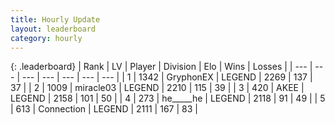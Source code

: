 ```yaml
---
title: Hourly Update
layout: leaderboard
category: hourly
---
```


{: .leaderboard}
| Rank | LV | Player | Division | Elo | Wins | Losses |
| --- | --- | --- | --- | --- | --- | --- |
| <span data-change="0">1</span> | 1342 | <span title="ID: 315148">GryphonEX</span> | LEGEND | <span data-change="0">2269</span> | <span data-change="0">137</span> | <span data-change="0">37</span> |
| <span data-change="0">2</span> | 1009 | <span title="ID: 416373">miracle03</span> | LEGEND | <span data-change="0">2210</span> | <span data-change="0">115</span> | <span data-change="0">39</span> |
| <span data-change="0">3</span> | 420 | <span title="ID: 455100">AKEE</span> | LEGEND | <span data-change="0">2158</span> | <span data-change="0">101</span> | <span data-change="0">50</span> |
| <span data-change="0">4</span> | 273 | <span title="ID: 405067">he_____he</span> | LEGEND | <span data-change="0">2118</span> | <span data-change="0">91</span> | <span data-change="0">49</span> |
| <span data-change="0">5</span> | 613 | <span title="ID: 539711">Connection</span> | LEGEND | <span data-change="0">2111</span> | <span data-change="0">167</span> | <span data-change="0">83</span> |